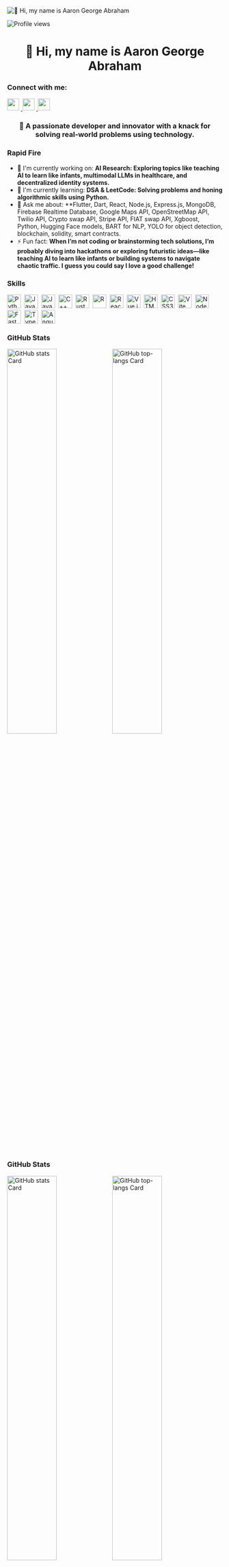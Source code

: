 ![👋 Hi, my name is Aaron George Abraham](https://images-wixmp-ed30a86b8c4ca887773594c2.wixmp.com/f/c83c004e-1370-4756-88e5-4071de797088/dgdq8br-09cc7ad6-a021-47a5-b0e0-917b12b0f7a7.gif?token=eyJ0eXAiOiJKV1QiLCJhbGciOiJIUzI1NiJ9.eyJzdWIiOiJ1cm46YXBwOjdlMGQxODg5ODIyNjQzNzNhNWYwZDQxNWVhMGQyNmUwIiwiaXNzcyIjoidXJuOmZpbGUuZG93bmxvYWFiZyIsImF1ZCI6WyJ1cm46c2VydmllOmZpbGUuZG93bmxvYWQiXX0.tqRMtE-b2QiI2nnefNxSDMJvZCcYqFmq2ccg_Xfzqb8)

![Profile views](https://komarev.com/ghpvc/?username=Aarongeo1211&label=Profile%20views&color=0e75b6&style=flat)

<div id="toc">
  <ul align="center" style="list-style: none">
    <summary>
      <h1>
        👋 Hi, my name is Aaron George Abraham
      </h1>
    </summary>
  </ul>
</div>

**<h3 align="left">Connect with me:</h3>** 
<p align="left">
  <a href="https://www.linkedin.com/in/aaron-george-abraham-19b952256" target="_blank">
    <img src="https://img.shields.io/badge/LinkedIn-0077B5?style=for-the-badge&logo=linkedin&logoColor=white" height="28" style="margin-right: 4px">
  </a>
  <a href="https://www.instagram.com/aaron._.george" target="_blank">
    <img src="https://img.shields.io/badge/Instagram-E4405F?style=for-the-badge&logo=instagram&logoColor=white" height="28" style="margin-right: 4px">
  </a>
  <a href="https://github.com/Aarongeo1211" target="_blank">
    <img src="https://img.shields.io/badge/GitHub-100000?style=for-the-badge&logo=github&logoColor=white" height="28" style="margin-right: 4px">
  </a>
</p>

**<h3 align="center">🌟 A passionate developer and innovator with a knack for solving real-world problems using technology.</h3>**

**<h3 align="left">Rapid Fire</h3>**

- 💼 I'm currently working on: **AI Research: Exploring topics like teaching AI to learn like infants, multimodal LLMs in healthcare, and decentralized identity systems.**
- 🌱 I'm currently learning: **DSA & LeetCode: Solving problems and honing algorithmic skills using Python.**
- 💬 Ask me about: **Flutter, Dart, React, Node.js, Express.js, MongoDB, Firebase Realtime Database, Google Maps API, OpenStreetMap API, Twilio API, Crypto swap API, Stripe API, FIAT swap API, Xgboost, Python, Hugging Face models, BART for NLP, YOLO for object detection, blockchain, solidity, smart contracts.
- ⚡ Fun fact: **When I’m not coding or brainstorming tech solutions, I’m probably diving into hackathons or exploring futuristic ideas—like teaching AI to learn like infants or building systems to navigate chaotic traffic. I guess you could say I love a good challenge!**

**<h3 align="left">Skills</h3>**

<div style="display: flex; flex-wrap: wrap; gap: 4px; justify-content: left;">
  <img src="https://skillicons.dev/icons?i=python" height="32" alt="Python" style="margin-right: 4px">
  <img src="https://skillicons.dev/icons?i=javascript" height="32" alt="JavaScript" style="margin-right: 4px">
  <img src="https://cdn.jsdelivr.net/gh/devicons/devicon@latest/icons/java/java-original wordmark svg" height="32" alt="Java" style="margin-right: 4px">
  <img src="https://cdn.jsdelivr.net/ghdevicons/devicon/icons/cplusplus/cplusplusoriginal svg" height="32" alt="C++" style="margin-right: 4px">
  <img src="https://cdn.jsdelivr.net/ghdevicons/devicon/icons/rust/rust-original svg" height="32" alt="Rust" style="margin-right: 4px">
  <img src="https://cdn.jsdelivr.net/ghdevicons/devicon/icons/r/r-original svg" height="32" alt="R" style="margin-right: 4px">
  <img src="https://cdn.jsdelivr.net/ghdevicons/devicon/icons react/react original svg" height="32" alt="React" style="margin-right: 4px">
  <img src="https://cdn.jsdelivr.net/ghdevicons/devicon/icons/vuejs/vuejsoriginal svg" height="32" alt="Vue.js" style="margin-right: 4px">
  <img src="https://cdn.jsdelivr.net/ghdevicons/devicon@latest/icons/html5/html5original wordmark svg" height="32" alt="HTML5" style="margin-right: 4px">
  <img src="https://cdn.jsdelivr.net/ghdevicons/devicon@latest/icons/css3/css3original wordmark svg" height="32" alt="CSS3" style="margin-right: 4px">
  <img src="https://cdn.jsdelivr.net/ghdevicons/devicon@latest/icons/vitejs/vitejsoriginal svg" height="32" alt="Vite" style="margin-right: 4px">
  <img src="https://cdn.jsdelivr.net/ghdevicons/devicon@latest/icons/nodejs/nodejsoriginal wordmark svg" height="32" alt="Node.js" style="margin-right: 4px">
  <img src="https://cdn.jsdelivr.net/ghdevicons/devicon/icons/fastapi/fastapioriginal svg" height="32" alt="FastAPI" style="margin-right: 4px">
  <img src="https://skillicons.dev/icons?i=typescript" height="32" alt="TypeScript" style="margin-right: 4px">
  <img src="https://skillicons.dev/icons?i=angular" height="32" alt="Angular" style="margin-right: 4px">
  <imgsrc="https://skilliconsdevicons?i=django" height="32"alt="Django"style="margin-right: 4px">
  <imgsrc="https://skilliconsdevicons?i=flask"height="32"alt="Flask"style="margin-right: 4px">
  <imgsrc="https://skilliconsdevicons?i=mongodb"height="32"alt="MongoDB"style="margin-right: 4px">
  <imgsrc="https://skilliconsdevicons?i=react"height="32"alt="React Native"style="margin-right: 4px">
  <imgsrc="https://skilliconsdevicons?i=tensorflow"height="32"alt="TensorFlow"style="margin-right: 4px">
  <imgsrc="https://skilliconsdevicons?i=opencv"height="32"alt="OpenCV"style="margin-right: 4px">
  <imgsrc="https://skilliconsdevicons?i=pytorch"height="32"alt="PyTorch"style="marginright: 4px">
  <imgsrc="https://skilliconsdevicons?i=gcp"height="32"alt="GCP"style="marginright: 4px">
  <imgsrc="https://skilliconsdevicons?i=vscode"height="32"alt="VSCode"style="marginright: 4px">
  <imgsrc="https://skilliconsdevicons?i=nextjs"height="32"alt="Next.js"style="marginright: 4px">
  <imgsrc="https://skilliconsdevicons?i=firebase"height="32" Alt="Firebase" Style="Margin-right: 4px">
</div>

**<h3 align="left">GitHub Stats</h3 >**

<p align="left">
  <img Width="48%" Src="https://github-readme Stats.vercel app/api?Username=aarongeo1211&Theme=react&Hide Title=false&HideRank=false&ShowIcons=false&IncludeAllCommits=false&CountPrivate=True&LineHeight=23" alt="GitHub stats Card" />
  <img Width="48%" src="https://github Read Me Stats vercel app/api/Top-Langs?Username=aarong eo1211&Theme=react&HideTitle=false&Layout=compact&LangsCount=6&HideProgress=false&CardWidth=400" alt="GitHub top-langs Card" />
</p>

**<h3 align="left">GitHub Stats</h3>**

<p align="left">
  <img width="48%" src="https://github-readme-stats.vercel.app/api?username=aarongeo1211&theme=react&hide_title=false&hide_rank=false&show_icons=false&include_all_commits=false&count_private=true&line_height=23" alt="GitHub stats Card" />
  <img width="48%" src="https://github-readme-stats.vercel.app/api/top-langs?username=aarongeo1211&theme=react&hide_title=false&layout=compact&langs_count=6&hide_progress=false&card_width=400" alt="GitHub top-langs Card" />
</p>

**<h3 align="left">GitHub Contributions</h3>**

<p align="center">
  <img src="https://github.com/Aarongeo1211/github-contribution-grid-snake.svg" alt="GitHub Contributions" />
</p>
